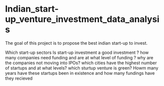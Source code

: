 # Indian_start-up_venture_investment_data_analysis
 The goal of this project is to propose the best indian start-up to invest.

Which start-up sectors 
Is start-up investment a good investment ?
how many companies need funding and are at what level of funding ?
why are the companies not moving into IPOs?
which cities have the highest number of startups and at what levels?
which sturtup venture is green?
Howm many years have these startups been in existence and how many fundings have they recieved